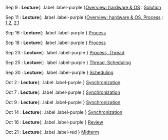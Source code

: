 Sep 9
: **Lecture**{: .label .label-purple }[Overview: hardware & OS](#)
  : [Solution](#)

Sep 11
: **Lecture**{: .label .label-purple }[Overview: hardware & OS, Process](#)
  : [1.2](#), [2.1](#)

Sep 16
: **Lecture**{: .label .label-purple } [Process](#)

Sep 18
: **Lecture**{: .label .label-purple } [Process](#)

Sep 23
: **Lecture**{: .label .label-purple } [Process, Thread](#)

Sep 25
: **Lecture**{: .label .label-purple } [Thread, Scheduling](#)

Sep 30
: **Lecture**{: .label .label-purple } [Scheduling](#)

Oct 2
: **Lecture**{: .label .label-purple } [Synchronization](#)

Oct 7
: **Lecture**{: .label .label-purple } [Synchronization](#)

Oct 9
: **Lecture**{: .label .label-purple } [Synchronization](#)

Oct 14
: **Lecture**{: .label .label-purple } [Synchronization](#)

Oct 16
: **Lecture**{: .label .label-purple } [Review](#)

Oct 21
: **Lecture**{: .label .label-red } [Midterm](#)
